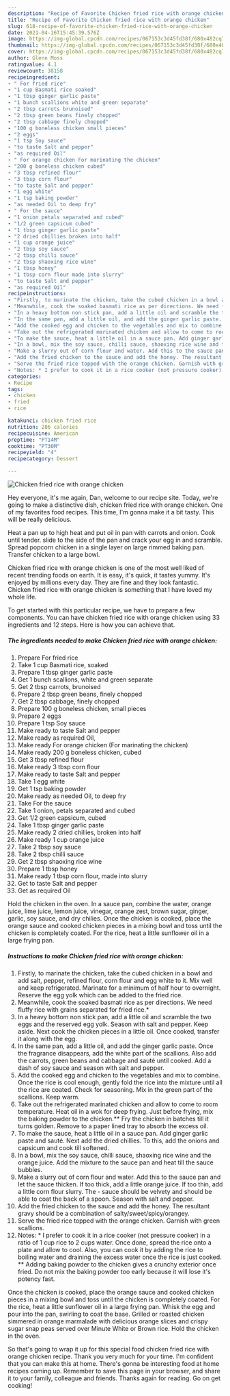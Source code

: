 ```yaml
---
description: "Recipe of Favorite Chicken fried rice with orange chicken"
title: "Recipe of Favorite Chicken fried rice with orange chicken"
slug: 618-recipe-of-favorite-chicken-fried-rice-with-orange-chicken
date: 2021-04-16T15:45:39.576Z
image: https://img-global.cpcdn.com/recipes/067153c3d45fd38f/680x482cq70/chicken-fried-rice-with-orange-chicken-recipe-main-photo.jpg
thumbnail: https://img-global.cpcdn.com/recipes/067153c3d45fd38f/680x482cq70/chicken-fried-rice-with-orange-chicken-recipe-main-photo.jpg
cover: https://img-global.cpcdn.com/recipes/067153c3d45fd38f/680x482cq70/chicken-fried-rice-with-orange-chicken-recipe-main-photo.jpg
author: Glenn Moss
ratingvalue: 4.1
reviewcount: 38158
recipeingredient:
- " For fried rice"
- "1 cup Basmati rice soaked"
- "1 tbsp ginger garlic paste"
- "1 bunch scallions white and green separate"
- "2 tbsp carrots brunoised"
- "2 tbsp green beans finely chopped"
- "2 tbsp cabbage finely chopped"
- "100 g boneless chicken small pieces"
- "2 eggs"
- "1 tsp Soy sauce"
- "to taste Salt and pepper"
- "as required Oil"
- " For orange chicken For marinating the chicken"
- "200 g boneless chicken cubed"
- "3 tbsp refined flour"
- "3 tbsp corn flour"
- "to taste Salt and pepper"
- "1 egg white"
- "1 tsp baking powder"
- "as needed Oil to deep fry"
- " For the sauce"
- "1 onion petals separated and cubed"
- "1/2 green capsicum cubed"
- "1 tbsp ginger garlic paste"
- "2 dried chillies broken into half"
- "1 cup orange juice"
- "2 tbsp soy sauce"
- "2 tbsp chilli sauce"
- "2 tbsp shaoxing rice wine"
- "1 tbsp honey"
- "1 tbsp corn flour made into slurry"
- "to taste Salt and pepper"
- "as required Oil"
recipeinstructions:
- "Firstly, to marinate the chicken, take the cubed chicken in a bowl and add salt, pepper, refined flour, corn flour and egg white to it. Mix well and keep refrigerated. Marinate for a minimum of half hour to overnight. Reserve the egg yolk which can be added to the fried rice."
- "Meanwhile, cook the soaked basmati rice as per directions. We need fluffy rice with grains separated for fried rice.*"
- "In a heavy bottom non stick pan, add a little oil and scramble the two eggs and the reserved egg yolk. Season with salt and pepper. Keep aside. Next cook the chicken pieces in a little oil. Once cooked, transfer it along with the egg."
- "In the same pan, add a little oil, and add the ginger garlic paste. Once the fragrance disappears, add the white part of the scallions. Also add the carrots, green beans and cabbage and sauté until cooked. Add a dash of soy sauce and season with salt and pepper."
- "Add the cooked egg and chicken to the vegetables and mix to combine. Once the rice is cool enough, gently fold the rice into the mixture until all the rice are coated. Check for seasoning. Mix in the green part of the scallions. Keep warm."
- "Take out the refrigerated marinated chicken and allow to come to room temperature. Heat oil in a wok for deep frying. Just before frying, mix the baking powder to the chicken.** Fry the chicken in batches till it turns golden. Remove to a paper lined tray to absorb the excess oil."
- "To make the sauce, heat a little oil in a sauce pan. Add ginger garlic paste and sauté. Next add the dried chillies. To this, add the onions and capsicum and cook till softened."
- "In a bowl, mix the soy sauce, chilli sauce, shaoxing rice wine and the orange juice. Add the mixture to the sauce pan and heat till the sauce bubbles."
- "Make a slurry out of corn flour and water. Add this to the sauce pan and let the sauce thicken. If too thick, add a little orange juice. If too thin, add a little corn flour slurry. The  sauce should be velvety and should be able to coat the back of a spoon. Season with salt and pepper."
- "Add the fried chicken to the sauce and add the honey. The resultant gravy should be a combination of salty/sweet/spicy/orangey."
- "Serve the fried rice topped with the orange chicken. Garnish with green scallions."
- "Notes: * I prefer to cook it in a rice cooker (not pressure cooker) in a ratio of 1 cup rice to 2 cups water. Once done, spread the rice onto a plate and allow to cool. Also, you can cook it by adding the rice to boiling water and draining the excess water once the rice is just cooked. ** Adding baking powder to the chicken gives a crunchy exterior once fried. Do not mix the baking powder too early because it will lose it&#39;s potency fast."
categories:
- Recipe
tags:
- chicken
- fried
- rice

katakunci: chicken fried rice 
nutrition: 286 calories
recipecuisine: American
preptime: "PT14M"
cooktime: "PT30M"
recipeyield: "4"
recipecategory: Dessert

---
```



![Chicken fried rice with orange chicken](https://img-global.cpcdn.com/recipes/067153c3d45fd38f/680x482cq70/chicken-fried-rice-with-orange-chicken-recipe-main-photo.jpg)

Hey everyone, it's me again, Dan, welcome to our recipe site. Today, we're going to make a distinctive dish, chicken fried rice with orange chicken. One of my favorites food recipes. This time, I'm gonna make it a bit tasty. This will be really delicious.

Heat a pan up to high heat and put oil in pan with carrots and onion. Cook until tender. slide to the side of the pan and crack your egg in and scramble. Spread popcorn chicken in a single layer on large rimmed baking pan. Transfer chicken to a large bowl.

Chicken fried rice with orange chicken is one of the most well liked of recent trending foods on earth. It is easy, it's quick, it tastes yummy. It's enjoyed by millions every day. They are fine and they look fantastic. Chicken fried rice with orange chicken is something that I have loved my whole life.


To get started with this particular recipe, we have to prepare a few components. You can have chicken fried rice with orange chicken using 33 ingredients and 12 steps. Here is how you can achieve that.

<!--inarticleads1-->

##### The ingredients needed to make Chicken fried rice with orange chicken:

1. Prepare  For fried rice
1. Take 1 cup Basmati rice, soaked
1. Prepare 1 tbsp ginger garlic paste
1. Get 1 bunch scallions, white and green separate
1. Get 2 tbsp carrots, brunoised
1. Prepare 2 tbsp green beans, finely chopped
1. Get 2 tbsp cabbage, finely chopped
1. Prepare 100 g boneless chicken, small pieces
1. Prepare 2 eggs
1. Prepare 1 tsp Soy sauce
1. Make ready to taste Salt and pepper
1. Make ready as required Oil,
1. Make ready  For orange chicken (For marinating the chicken)
1. Make ready 200 g boneless chicken, cubed
1. Get 3 tbsp refined flour
1. Make ready 3 tbsp corn flour
1. Make ready to taste Salt and pepper
1. Take 1 egg white
1. Get 1 tsp baking powder
1. Make ready as needed Oil, to deep fry
1. Take  For the sauce
1. Take 1 onion, petals separated and cubed
1. Get 1/2 green capsicum, cubed
1. Take 1 tbsp ginger garlic paste
1. Make ready 2 dried chillies, broken into half
1. Make ready 1 cup orange juice
1. Take 2 tbsp soy sauce
1. Take 2 tbsp chilli sauce
1. Get 2 tbsp shaoxing rice wine
1. Prepare 1 tbsp honey
1. Make ready 1 tbsp corn flour, made into slurry
1. Get to taste Salt and pepper
1. Get as required Oil


Hold the chicken in the oven. In a sauce pan, combine the water, orange juice, lime juice, lemon juice, vinegar, orange zest, brown sugar, ginger, garlic, soy sauce, and dry chilies. Once the chicken is cooked, place the orange sauce and cooked chicken pieces in a mixing bowl and toss until the chicken is completely coated. For the rice, heat a little sunflower oil in a large frying pan. 

<!--inarticleads2-->

##### Instructions to make Chicken fried rice with orange chicken:

1. Firstly, to marinate the chicken, take the cubed chicken in a bowl and add salt, pepper, refined flour, corn flour and egg white to it. Mix well and keep refrigerated. Marinate for a minimum of half hour to overnight. Reserve the egg yolk which can be added to the fried rice.
1. Meanwhile, cook the soaked basmati rice as per directions. We need fluffy rice with grains separated for fried rice.*
1. In a heavy bottom non stick pan, add a little oil and scramble the two eggs and the reserved egg yolk. Season with salt and pepper. Keep aside. Next cook the chicken pieces in a little oil. Once cooked, transfer it along with the egg.
1. In the same pan, add a little oil, and add the ginger garlic paste. Once the fragrance disappears, add the white part of the scallions. Also add the carrots, green beans and cabbage and sauté until cooked. Add a dash of soy sauce and season with salt and pepper.
1. Add the cooked egg and chicken to the vegetables and mix to combine. Once the rice is cool enough, gently fold the rice into the mixture until all the rice are coated. Check for seasoning. Mix in the green part of the scallions. Keep warm.
1. Take out the refrigerated marinated chicken and allow to come to room temperature. Heat oil in a wok for deep frying. Just before frying, mix the baking powder to the chicken.** Fry the chicken in batches till it turns golden. Remove to a paper lined tray to absorb the excess oil.
1. To make the sauce, heat a little oil in a sauce pan. Add ginger garlic paste and sauté. Next add the dried chillies. To this, add the onions and capsicum and cook till softened.
1. In a bowl, mix the soy sauce, chilli sauce, shaoxing rice wine and the orange juice. Add the mixture to the sauce pan and heat till the sauce bubbles.
1. Make a slurry out of corn flour and water. Add this to the sauce pan and let the sauce thicken. If too thick, add a little orange juice. If too thin, add a little corn flour slurry. The  - sauce should be velvety and should be able to coat the back of a spoon. Season with salt and pepper.
1. Add the fried chicken to the sauce and add the honey. The resultant gravy should be a combination of salty/sweet/spicy/orangey.
1. Serve the fried rice topped with the orange chicken. Garnish with green scallions.
1. Notes: * I prefer to cook it in a rice cooker (not pressure cooker) in a ratio of 1 cup rice to 2 cups water. Once done, spread the rice onto a plate and allow to cool. Also, you can cook it by adding the rice to boiling water and draining the excess water once the rice is just cooked. ** Adding baking powder to the chicken gives a crunchy exterior once fried. Do not mix the baking powder too early because it will lose it&#39;s potency fast.


Once the chicken is cooked, place the orange sauce and cooked chicken pieces in a mixing bowl and toss until the chicken is completely coated. For the rice, heat a little sunflower oil in a large frying pan. Whisk the egg and pour into the pan, swirling to coat the base. Grilled or roasted chicken simmered in orange marmalade with delicious orange slices and crispy sugar snap peas served over Minute White or Brown rice. Hold the chicken in the oven. 

So that's going to wrap it up for this special food chicken fried rice with orange chicken recipe. Thank you very much for your time. I'm confident that you can make this at home. There's gonna be interesting food at home recipes coming up. Remember to save this page in your browser, and share it to your family, colleague and friends. Thanks again for reading. Go on get cooking!
